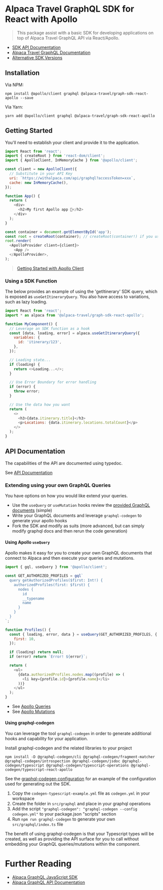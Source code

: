 # Alpaca Travel GraphQL SDK for React with Apollo

> This package assist with a basic SDK for developing applications on top of
> Alpaca Travel GraphQL API via React/Apollo.

- [SDK API Documentation](https://alpacatravel.github.io/graph-sdk/packages/react-apollo/docs)
- [Alpaca Travel GraphQL Documentation](https://github.com/AlpacaTravel/graphql-docs)
- [Alternative SDK Versions](/README.md)

## Installation

Via NPM:

```
npm install @apollo/client graphql @alpaca-travel/graph-sdk-react-apollo --save
```

Via Yarn:

```
yarn add @apollo/client graphql @alpaca-travel/graph-sdk-react-apollo
```

## Getting Started

You'll need to establish your client and provide it to the application.

```javascript
import React from 'react';
import { createRoot } from 'react-dom/client';
import { ApolloClient, InMemoryCache } from '@apollo/client';

const client = new ApolloClient({
  // Substitute in your API Key
  uri: `https://withalpaca.com/api/graphql?accessToken=xxx`,
  cache: new InMemoryCache(),
});

function App() {
  return (
    <div>
      <h2>My first Apollo app 🚀</h2>
    </div>
  );
}

const container = document.getElementById('app');
const root = createRoot(container); // createRoot(container!) if you use TypeScript
root.render(
  <ApolloProvider client={client}>
    <App />
  </ApolloProvider>,
);
```

> [Getting Started with Apollo Client](https://www.apollographql.com/docs/react/)

### Using a SDK Function

The below provides an example of using the 'getItinerary' SDK query, which
is exposed as `useGetItineraryQuery`. You also have access to variations, such
as lazy loading.

```javascript
import React from 'react';
import * as alpaca from '@alpaca-travel/graph-sdk-react-apollo';

function MyComponent() {
  // Leverage an SDK function as a hook
  const [data, loading, error] = alpaca.useGetItineraryQuery({
    variables: {
      id: 'itinerary/123',
    },
  });

  // Loading state...
  if (loading) {
    return <>Loading...</>;
  }

  // Use Error Boundary for error handling
  if (error) {
    throw error;
  }

  // Use the data how you want
  return (
    <>
      <h3>{data.itinerary.title}</h3>
      <p>Locations: {data.itinerary.locations.totalCount}</p>
    </>
  );
}
```

## API Documentation

The capabilities of the API are documented using typedoc.

See [API Documentation](https://alpacatravel.github.io/graph-sdk/packages/react-apollo/docs)

### Extending using your own GraphQL Queries

You have options on how you would like extend your queries.

- Use the `useQuery` or `useMutation` hooks review the [provided GraphQL documents](/graphql) (simple)
- Write your GraphQL documents and leverage `graphql-codegen` to generate your apollo hooks
- Fork the SDK and modify as suits (more advanced, but can simply modify graphql docs and then rerun the code generation)

#### Using Apollo `useQuery`

Apollo makes it easy for you to create your own GraphQL documents that connect
to Alpaca and then execute your queries and mutations.

```javascript
import { gql, useQuery } from '@apollo/client';

const GET_AUTHORIZED_PROFILES = gql`
  query getAuthorizedProfiles($first: Int!) {
    authorizedProfiles(first: $first) {
      nodes {
        id
        __typename
        name
      }
    }
  }
`;

function Profiles() {
  const { loading, error, data } = useQuery(GET_AUTHORIZED_PROFILES, {
    first: 10,
  });

  if (loading) return null;
  if (error) return `Error! ${error}`;

  return (
    <ul>
      {data.authorizedProfiles.nodes.map((profile) => (
        <li key={profile.id}>{profile.name}</li>
      ))}
    </ul>
  );
}
```

- See [Apollo Queries](https://www.apollographql.com/docs/react/data/queries/)
- See [Apollo Mutations](https://www.apollographql.com/docs/react/data/mutations/)

#### Using graphql-codegen

You can leverage the tool `graphql-codegen` in order to generate additional
hooks and capability for your application.

Install graphql-codegen and the related libraries to your project

```shell
npm install -D @graphql-codegen/cli @graphql-codegen/fragment-matcher @graphql-codegen/introspection @graphql-codegen/jsdoc @graphql-codegen/typescript @graphql-codegen/typescript-operations @graphql-codegen/typescript-react-apollo
```

See the [graphql-codegen configuration](./codegen-typescript-example.yml) for an example of
the configuration used for generating out the SDK.

1. Copy the `codegen-typescript-example.yml` file as `codegen.yml` in your workspace
2. Create the folder in `src/graphql` and place in your graphql operations
3. Add the script `"graphql-codegen": "graphql-codegen --config codegen.yml"` to your package.json "scripts" section
4. Run `npm run graphql-codegen` to generate your own `src/graphql/index.ts` file

The benefit of using graphql-codegen is that your Typescript types will be
created, as well as providing the API surface for you to call without embedding
your GraphQL queries/mutations within the component.

# Further Reading

- [Alpaca GraphQL JavaScript SDK](/README.md)
- [Alpaca GraphQL API Documentation](https://github.com/AlpacaTravel/graphql-docs)
